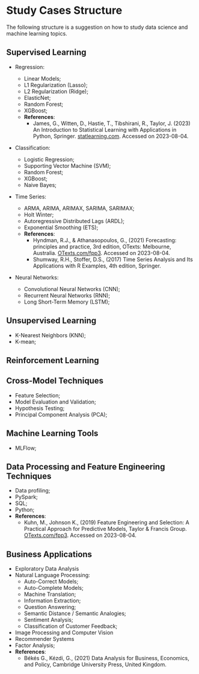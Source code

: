 # Study Cases Structure

The following structure is a suggestion on how to study data science and machine learning topics.

## Supervised Learning

- Regression:
  - Linear Models;
  - L1 Regularization (Lasso);
  - L2 Regularization (Ridge);
  - ElasticNet;
  - Random Forest;
  - XGBoost;
  - **References**:
    - James, G., Witten, D., Hastie, T., Tibshirani, R., Taylor, J. (2023) An Introduction to Statistical Learning with Applications in Python, Springer. [statlearning.com](https://www.statlearning.com/). Accessed on 2023-08-04.
    
- Classification:
  - Logistic Regression;
  - Supporting Vector Machine (SVM);
  - Random Forest;
  - XGBoost;
  - Naive Bayes;
      
- Time Series:
  - ARMA, ARIMA, ARIMAX, SARIMA, SARIMAX;
  - Holt Winter;
  - Autoregressive Distributed Lags (ARDL);
  - Exponential Smoothing (ETS);
  - **References**:
    - Hyndman, R.J., & Athanasopoulos, G., (2021) Forecasting: principles and practice, 3rd edition, OTexts: Melbourne, Australia. [OTexts.com/fpp3](https://otexts.com/fpp3/). Accessed on 2023-08-04.
    - Shumway, R.H., Stoffer, D.S., (2017) Time Series Analysis and Its Applications with R Examples, 4th edition, Springer.
    
- Neural Networks:
  - Convolutional Neural Networks (CNN);
  - Recurrent Neural Networks (RNN);
  - Long Short-Term Memory (LSTM);

## Unsupervised Learning
  - K-Nearest Neighbors (KNN);
  - K-mean;

## Reinforcement Learning

## Cross-Model Techniques
  - Feature Selection;
  - Model Evaluation and Validation;
  - Hypothesis Testing;
  - Principal Component Analysis (PCA);

## Machine Learning Tools
  - MLFlow;

## Data Processing and Feature Engineering Techniques
  - Data profiling;
  - PySpark;
  - SQL;
  - Python;
  - **References**:
    - Kuhn, M., Johnson K., (2019) Feature Engineering and Selection: A Practical Approach for Predictive Models, Taylor & Francis Group. [OTexts.com/fpp3](http://www.feat.engineering/). Accessed on 2023-08-04.

## Business Applications
  - Exploratory Data Analysis
  - Natural Language Processing:
    - Auto-Correct Models;
    - Auto-Complete Models;
    - Machine Translation;
    - Information Extraction;
    - Question Answering;
    - Semantic Distance / Semantic Analogies;
    - Sentiment Analysis;
    - Classification of Customer Feedback;
  - Image Processing and Computer Vision
  - Recommender Systems
  - Factor Analysis;
  - **References**:
    - Békés G., Kézdi, G., (2021) Data Analysis for Business, Economics, and Policy, Cambridge University Press, United Kingdom.
